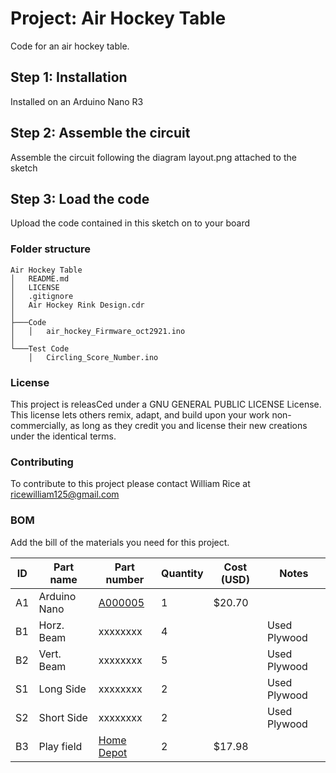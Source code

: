 # Project: Air Hockey Table

Code for an air hockey table.

## Step 1: Installation

Installed on an Arduino Nano R3

## Step 2: Assemble the circuit

Assemble the circuit following the diagram layout.png attached to the sketch

## Step 3: Load the code

Upload the code contained in this sketch on to your board

### Folder structure

```
Air Hockey Table
│   README.md
│   LICENSE
│   .gitignore
│   Air Hockey Rink Design.cdr   
│
├───Code
│   │   air_hockey_Firmware_oct2921.ino
│   
└───Test Code
    │   Circling_Score_Number.ino
```

### License
This project is releasCed under a GNU GENERAL PUBLIC LICENSE License.
This license lets others remix, adapt, and build upon your work non-commercially,
as long as they credit you and license their new creations under the identical terms.

### Contributing
To contribute to this project please contact William Rice at ricewilliam125@gmail.com

### BOM
Add the bill of the materials you need for this project.

| ID | Part name      | Part number | Quantity | Cost (USD) | Notes        |
|----|----------------|-------------|----------|------|--------------|
| A1 | Arduino Nano   | [A000005](https://store.arduino.cc/products/arduino-nano)    | 1        | $20.70 |              |
| B1 | Horz. Beam     | xxxxxxxx    | 4        |      | Used Plywood |
| B2 | Vert. Beam     | xxxxxxxx    | 5        |      | Used Plywood |
| S1 | Long Side      | xxxxxxxx    | 2        |      | Used Plywood |
| S2 | Short Side     | xxxxxxxx    | 2        |      | Used Plywood |
| B3 | Play field     | [Home Depot](https://www.homedepot.com/p/EUCATILE-32-sq-ft-96-in-x-48-in-Hardboard-Thrifty-White-Tile-Board-HDDPTW48/205995949)  | 2        | $17.98 |              |
